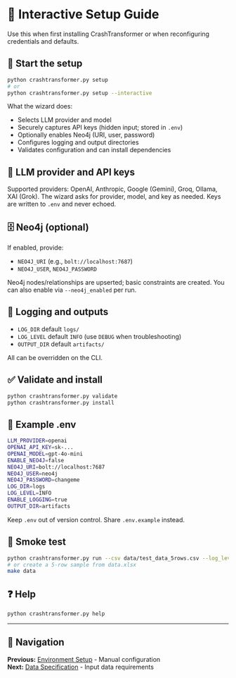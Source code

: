 # 🧭 Interactive Setup Guide

Use this when first installing CrashTransformer or when reconfiguring credentials and defaults.

## 🚀 Start the setup

```bash
python crashtransformer.py setup
# or
python crashtransformer.py setup --interactive
```

What the wizard does:

- Selects LLM provider and model
- Securely captures API keys (hidden input; stored in `.env`)
- Optionally enables Neo4j (URI, user, password)
- Configures logging and output directories
- Validates configuration and can install dependencies

## 🔐 LLM provider and API keys

Supported providers: OpenAI, Anthropic, Google (Gemini), Groq, Ollama, XAI (Grok).
The wizard asks for provider, model, and key as needed. Keys are written to `.env` and never echoed.

## 🗄️ Neo4j (optional)

If enabled, provide:

- `NEO4J_URI` (e.g., `bolt://localhost:7687`)
- `NEO4J_USER`, `NEO4J_PASSWORD`

Neo4j nodes/relationships are upserted; basic constraints are created. You can also enable via `--neo4j_enabled` per run.

## 📝 Logging and outputs

- `LOG_DIR` default `logs/`
- `LOG_LEVEL` default `INFO` (use `DEBUG` when troubleshooting)
- `OUTPUT_DIR` default `artifacts/`

All can be overridden on the CLI.

## ✅ Validate and install

```bash
python crashtransformer.py validate
python crashtransformer.py install
```

## 📁 Example .env

```bash
LLM_PROVIDER=openai
OPENAI_API_KEY=sk-...
OPENAI_MODEL=gpt-4o-mini
ENABLE_NEO4J=false
NEO4J_URI=bolt://localhost:7687
NEO4J_USER=neo4j
NEO4J_PASSWORD=changeme
LOG_DIR=logs
LOG_LEVEL=INFO
ENABLE_LOGGING=true
OUTPUT_DIR=artifacts
```

Keep `.env` out of version control. Share `.env.example` instead.

## 🧪 Smoke test

```bash
python crashtransformer.py run --csv data/test_data_5rows.csv --log_level INFO
# or create a 5-row sample from data.xlsx
make data
```

## ❓ Help

```bash
python crashtransformer.py help
```

---

## 📖 Navigation

**Previous:** [Environment Setup](ENVIRONMENT_SETUP.md) - Manual configuration  
**Next:** [Data Specification](DATA_SPEC.md) - Input data requirements
